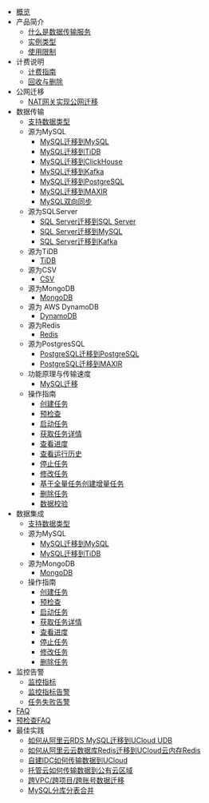 
* [概览](/udts/README)
* 产品简介
    * [什么是数据传输服务](/udts/introduction/concept)
    * [实例类型](/udts/introduction/instancetype)
    * [使用限制](/udts/introduction/limitation)
* 计费说明  
    * [计费指南](/udts/introduction/billing)
    * [回收与删除](/udts/billing/recycle)
* 公网迁移
    * [NAT网关实现公网迁移](/udts/inti/guide/nat_pub_dts) 
* 数据传输
    * [支持数据类型](/udts/introduction/supporttype)
    * 源为MySQL
        * [MySQL迁移到MySQL](/udts/type/mysql_source/mysql2mysql)
        * [MySQL迁移到TiDB](/udts/type/mysql_source/mysql2tidb)
        * [MySQL迁移到ClickHouse](/udts/type/mysql_source/mysql2clickhouse)
        * [MySQL迁移到Kafka](/udts/type/mysql_source/mysql2kafka)
        * [MySQL迁移到PostgreSQL](/udts/type/mysql_source/mysql2postgres)
        * [MySQL迁移到MAXIR](/udts/type/mysql_source/mysql2maxir)
        * [MySQL双向同步](/udts/type/mysql_source/mysql_synchronization)
    * 源为SQLServer
        * [SQL Server迁移到SQL Server](/udts/type/sqlserver_source/sqlserver2sqlserver)   
        * [SQL Server迁移到MySQL](/udts/type/sqlserver_source/sqlserver2mysql)
        * [SQL Server迁移到Kafka](/udts/type/sqlserver_source/sqlserver2kafka)
    * 源为TiDB
        * [TiDB](/udts/type/tidb)
    * 源为CSV
        * [CSV](/udts/type/csvsource)
    * 源为MongoDB
        * [MongoDB](/udts/type/mongonode)
    * 源为 AWS DynamoDB
        * [DynamoDB](/udts/type/dynamodbsource)
    * 源为Redis
        * [Redis](/udts/type/redissource)
    * 源为PostgresSQL
        * [PostgreSQL迁移到PostgreSQL](/udts/type/pgsqlsource/pgsqlsource)
        * [PostgreSQL迁移到MAXIR](/udts/type/pgsqlsource/pgsql2maxir)
    * 功能原理与传输速度
        * [MySQL迁移](/udts/tech/mysql)
    * 操作指南        
        * [创建任务](/udts/guide/createtask)
        * [预检查](/udts/guide/checkconnection)
        * [启动任务](/udts/guide/starttask)
        * [获取任务详情](/udts/guide/getconfig)
        * [查看进度](/udts/guide/getprogress)
        * [查看运行历史](/udts/guide/gethistory)
        * [停止任务](/udts/guide/stoptask)
        * [修改任务](/udts/guide/updatetask)        
        * [基于全量任务创建增量任务](/udts/guide/quickIncremental)
        * [删除任务](/udts/guide/deletetask)
        * [数据校验](/udts/guide/validation)
* 数据集成
    * [支持数据类型](/udts/inti/introduction/supporttype)
    * 源为MySQL
        * [MySQL迁移到MySQL](/udts/inti/type/mysql_source/mysql2mysql)
        * [MySQL迁移到TiDB](/udts/inti/type/mysql_source/mysql2tidb)
    * 源为MongoDB
        * [MongoDB](/udts/inti/type/mongosource)
    * 操作指南
        * [创建任务](/udts/inti/guide/createtask)
        * [预检查](/udts/inti/guide/precheck)
        * [启动任务](/udts/inti/guide/starttask)               
        * [获取任务详情](/udts/inti/guide/getconfig)
        * [查看进度](/udts/inti/guide/getprogress)
        * [停止任务](/udts/inti/guide/stoptask)
        * [修改任务](/udts/inti/guide/updatetask)
        * [删除任务](/udts/inti/guide/deletetask)
* 监控告警
    * [监控指标](/udts/monitor/monitor)
    * [监控指标告警](/udts/monitor/alarm)
    * [任务失败告警](/udts/monitor/notice)
* [FAQ](/udts/faq)
* [预检查FAQ](udts/precheck_faq)
* 最佳实践
    * [如何从阿里云RDS MySQL迁移到UCloud UDB](/udts/practice/alitouclud)
    * [如何从阿里云云数据库Redis迁移到UCloud云内存Redis](/udts/practice/aliredis)
    * [自建IDC如何传输数据到UCloud](/udts/practice/connect)
    * [托管云如何传输数据到公有云区域](/udts/practice/hybrid)
    * [跨VPC/跨项目/跨账号数据迁移](/udts/practice/diffvpc)
    * [MySQL分库分表合并](/udts/practice/merge_table.md)

